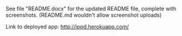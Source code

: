 See file "README.docx" for the updated README file, complete with screenshots. 
(README.md wouldn't allow screenshot uploads)

Link to deployed app: http://ippd.herokuapp.com/
